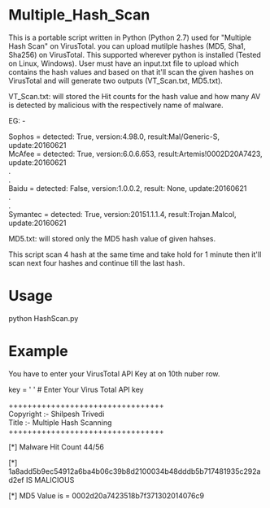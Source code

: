 # Multiple_Hash_Scan

This is a portable script written in Python (Python 2.7) used for "Multiple Hash Scan" on VirusTotal. you can upload mutilple hashes (MD5, Sha1, Sha256) on VirusTotal. This supported wherever python is installed (Tested on Linux, Windows). User must have an input.txt file to upload which contains the hash values and based on that it'll scan the given hashes on VirusTotal and will generate two outputs (VT_Scan.txt, MD5.txt).

VT_Scan.txt: will stored the Hit counts for the hash value and how many AV is detected by malicious with the respectively name of malware.

EG: -

Sophos = detected: True, version:4.98.0, result:Mal/Generic-S, update:20160621                                                              
McAfee = detected: True, version:6.0.6.653, result:Artemis!0002D20A7423, update:20160621                                                    
.                                                                                                                                           
.                                                                                                                                           
Baidu = detected: False, version:1.0.0.2, result: None, update:20160621                                                                                      
.                                                                                                                                           
.                                                                                                                                           
Symantec = detected: True, version:20151.1.1.4, result:Trojan.Malcol, update:20160621                                                            

MD5.txt: will stored only the MD5 hash value of given hahses.

This script scan 4 hash at the same time and take hold for 1 minute then it'll scan next four hashes and continue till the last hash.

# Usage

python HashScan.py

# Example

You have to enter your VirusTotal API Key at on 10th nuber row.

key = ' ' # Enter Your Virus Total API key

+++++++++++++++++++++++++++++++++                                                                                                       
 Copyright :- Shilpesh Trivedi             
 Title :- Multiple Hash Scanning  
+++++++++++++++++++++++++++++++++
 
 [*] Malware Hit Count 44/56

 [*] 1a8add5b9ec54912a6ba4b06c39b8d2100034b48dddb5b717481935c292ad2ef  IS MALICIOUS

 [*] MD5 Value is = 0002d20a7423518b7f371302014076c9
 
